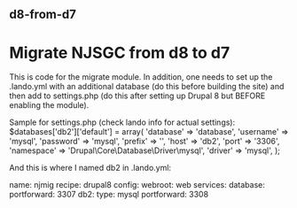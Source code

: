 ## d8-from-d7
# Migrate NJSGC from d8 to d7

This is code for the migrate module.  In addition, one needs to set up the .lando.yml with an additional database 
(do this before building the site) and then add to settings.php (do this after setting up Drupal 8 but BEFORE enabling the 
module).

Sample for settings.php (check lando info for actual settings):
 $databases['db2']['default'] = array(
  'database' => 'database',
  'username' => 'mysql',
  'password' => 'mysql',
  'prefix' => '',
  'host' => 'db2',
  'port' => '3306',
  'namespace' => 'Drupal\Core\Database\Driver\mysql',
  'driver' => 'mysql',
);

And this is where I named db2 in .lando.yml:

name: njmig
recipe: drupal8
config:
  webroot: web
services:
  database:
    portforward: 3307
  db2:
    type: mysql
    portforward: 3308
